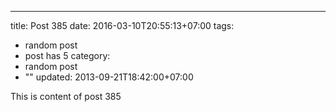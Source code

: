---
title: Post 385
date: 2016-03-10T20:55:13+07:00
tags:
  - random post
  - post has 5
category:
  - random post
  - ""
updated: 2013-09-21T18:42:00+07:00

This is content of post 385